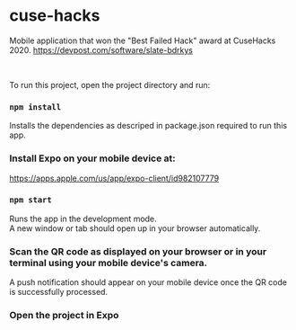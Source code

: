 # cuse-hacks
Mobile application that won the "Best Failed Hack" award at CuseHacks 2020.
https://devpost.com/software/slate-bdrkys

<br />

To run this project, open the project directory and run:

### `npm install`
Installs the dependencies as descriped in package.json required to run this app.<br />

### Install Expo on your mobile device at:
https://apps.apple.com/us/app/expo-client/id982107779

### `npm start`
Runs the app in the development mode.<br />
A new window or tab should open up in your browser automatically.

### Scan the QR code as displayed on your browser or in your terminal using your mobile device's camera.
A push notification should appear on your mobile device once the QR code is successfully processed.

### Open the project in Expo
